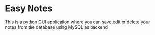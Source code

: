 # Easy Notes
 This is a python GUI application where you can save,edit or delete your notes from the database using MySQL as backend
